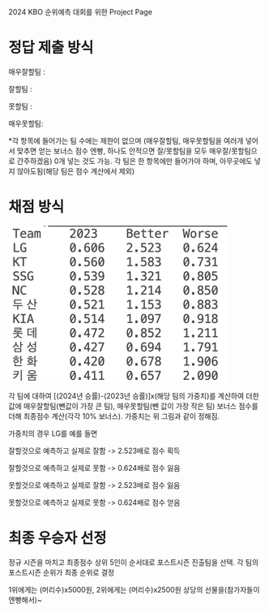 2024 KBO 순위예측 대회를 위한 Project Page

# 정답 제출 방식
매우잘할팀 : 

잘할팀 :

못할팀 :

매우못할팀:


*각 항목에 들어가는 팀 수에는 제한이 없으며 (매우잘할팀, 매우못할팀을 여러개 넣어서 맞추면 얻는 보너스 점수 엔빵, 하나도 안적으면 잘/못할팀을 모두 매우잘/못할팀으로 간주하겠음) 0개 넣는 것도 가능. 각 팀은 한 항목에만 들어가야 하며, 아무곳에도 넣지 않아도됨(해당 팀은 점수 계산에서 제외)

# 채점 방식
![plot](weight_image.png)

각 팀에 대하여 [(2024년 승률)-(2023년 승률)]x(해당 팀의 가중치)를 계산하여 더한 값에 매우잘할팀(뺀값이 가장 큰 팀), 매우못할팀(뺀 값이 가장 작은 팀) 보너스 점수를 더해 최종점수 계산(각각 10% 보너스). 가중치는 위 그림과 같이 정해짐.

가중치의 경우 LG를 예를 들면 

잘할것으로 예측하고 실제로 잘함 -> 2.523배로 점수 획득

잘할것으로 예측하고 실제로 못함 -> 0.624배로 점수 잃음

못할것으로 예측하고 실제로 잘함 -> 2.523배로 점수 잃음

못할것으로 예측하고 실제로 못함 -> 0.624배로 점수 얻음

# 최종 우승자 선정
정규 시즌을 마치고 최종점수 상위 5인이 순서대로 포스트시즌 진출팀을 선택. 각 팀의 포스트시즌 순위가 최종 순위로 결정

1위에게는 (머리수)x5000원, 2위에게는 (머리수)x2500원 상당의 선물을(참가자들이 엔빵해서)~
